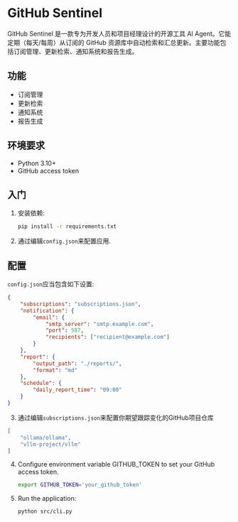 # GitHub Sentinel

GitHub Sentinel 是一款专为开发人员和项目经理设计的开源工具 AI Agent。它能定期（每天/每周）从订阅的 GitHub 资源库中自动检索和汇总更新。主要功能包括订阅管理、更新检索、通知系统和报告生成。

## 功能
- 订阅管理
- 更新检索
- 通知系统
- 报告生成

## 环境要求
- Python 3.10+
- GitHub access token

## 入门
1. 安装依赖:
    ```sh
    pip install -r requirements.txt
    ```

2. 通过编辑`config.json`来配置应用.
## 配置
`config.json`应当包含如下设置:
```json
{
    "subscriptions": "subscriptions.json",
    "notification": {
        "email": {
            "smtp_server": "smtp.example.com",
            "port": 587,
            "recipients": ["recipient@example.com"]
        }
    },
    "report": {
        "output_path": "./reports/",
        "format": "md"
    },
    "schedule": {
        "daily_report_time": "09:00"
    }
}
```

3. 通过编辑`subscriptions.json`来配置你期望跟踪变化的GitHub项目仓库

```json
[
    "ollama/ollama",
    "vllm-project/vllm"
]
```

4. Configure environment variable GITHUB_TOKEN to set your GitHub access token.
    ```sh
    export GITHUB_TOKEN='your_github_token'

5. Run the application:
    ```sh
    python src/cli.py
    ```


